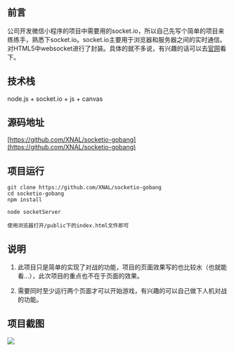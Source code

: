 ## 前言

公司开发微信小程序的项目中需要用的socket.io，所以自己先写个简单的项目来练练手，熟悉下socket.io。socket.io主要用于浏览器和服务器之间的实时通信。对HTML5中websocket进行了封装。具体的就不多说，有兴趣的话可以去[官网](https://socket.io/)看下。

## 技术栈

node.js + socket.io + js + canvas

## 源码地址

[https://github.com/XNAL/socketio-gobang](https://github.com/XNAL/socketio-gobang)

## 项目运行
    
    git clone https://github.com/XNAL/socketio-gobang
    cd socketio-gobang
    npm install
    
    node socketServer
    
    使用浏览器打开/public下的index.html文件即可
    
## 说明

1. 此项目只是简单的实现了对战的功能，项目的页面效果写的也比较水（也就能看...），此次项目的重点也不在于页面的效果。

2. 需要同时至少运行两个页面才可以开始游戏，有兴趣的可以自己做下人机对战的功能。 

## 项目截图

<img src="https://github.com/XNAL/ReadMore/blob/master/screenshorts/gobang.png"/>


